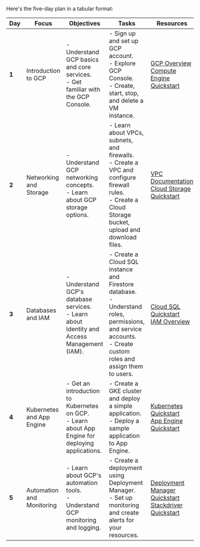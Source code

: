Here's the five-day plan in a tabular format:

| **Day** | **Focus**                       | **Objectives**                                                                 | **Tasks**                                                                                 | **Resources**                                                                                                                                                  |
|---------|---------------------------------|-------------------------------------------------------------------------------|------------------------------------------------------------------------------------------|-----------------------------------------------------------------------------------------------------------------------------------------------------------------|
| **1**   | Introduction to GCP             | - Understand GCP basics and core services.<br>- Get familiar with the GCP Console. | - Sign up and set up GCP account.<br>- Explore GCP Console.<br>- Create, start, stop, and delete a VM instance. | [GCP Overview](https://cloud.google.com/docs/overview)<br>[Compute Engine Quickstart](https://cloud.google.com/compute/docs/quickstart-linux)                 |
| **2**   | Networking and Storage          | - Understand GCP networking concepts.<br>- Learn about GCP storage options.     | - Learn about VPCs, subnets, and firewalls.<br>- Create a VPC and configure firewall rules.<br>- Create a Cloud Storage bucket, upload and download files. | [VPC Documentation](https://cloud.google.com/vpc/docs/overview)<br>[Cloud Storage Quickstart](https://cloud.google.com/storage/docs/quickstart-console)        |
| **3**   | Databases and IAM               | - Understand GCP's database services.<br>- Learn about Identity and Access Management (IAM). | - Create a Cloud SQL instance and Firestore database.<br>- Understand roles, permissions, and service accounts.<br>- Create custom roles and assign them to users. | [Cloud SQL Quickstart](https://cloud.google.com/sql/docs/mysql/quickstart)<br>[IAM Overview](https://cloud.google.com/iam/docs/overview)                        |
| **4**   | Kubernetes and App Engine       | - Get an introduction to Kubernetes on GCP.<br>- Learn about App Engine for deploying applications. | - Create a GKE cluster and deploy a simple application.<br>- Deploy a sample application to App Engine. | [Kubernetes Quickstart](https://cloud.google.com/kubernetes-engine/docs/quickstart)<br>[App Engine Quickstart](https://cloud.google.com/appengine/docs/standard/nodejs/quickstart) |
| **5**   | Automation and Monitoring       | - Learn about GCP's automation tools.<br>- Understand GCP monitoring and logging. | - Create a deployment using Deployment Manager.<br>- Set up monitoring and create alerts for your resources. | [Deployment Manager Quickstart](https://cloud.google.com/deployment-manager/docs/quickstart)<br>[Stackdriver Quickstart](https://cloud.google.com/monitoring/docs/quickstart) |